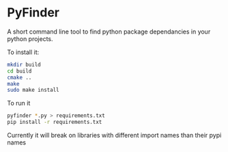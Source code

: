 # PyFinder
A short command line tool to find python package dependancies in your python projects.

To install it:
```bash
mkdir build
cd build
cmake ..
make
sudo make install
```
To run it
```bash
pyfinder *.py > requirements.txt
pip install -r requirements.txt
```
Currently it will break on libraries with different import names than their pypi names
